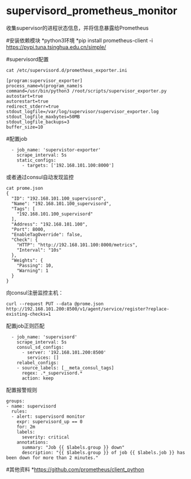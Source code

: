 # supervisord_prometheus_monitor
收集supervisor的进程状态信息，并将信息暴露给Prometheus

#安装依赖模块
*python3环境
*pip install prometheus-client -i https://pypi.tuna.tsinghua.edu.cn/simple/

#supervisord配置  
```
cat /etc/supervisord.d/prometheus_exporter.ini 

[program:supervisor_exporter]
process_name=%(program_name)s
command=/usr/bin/python3 /root/scripts/supervisor_exporter.py
autostart=true
autorestart=true
redirect_stderr=true
stdout_logfile=/var/log/supervisor/supervisor_exporter.log
stdout_logfile_maxbytes=50MB
stdout_logfile_backups=3
buffer_size=10
```

#配置job  
```
  - job_name: 'supervistor-exporter'
    scrape_interval: 5s
    static_configs:
      - targets: ['192.168.101.100:8000']
```
或者通过consul自动发现监控

```
cat prome.json 
{
  "ID": "192.168.101.100_supervisord",
  "Name": "192.168.101.100_supervisord",
  "Tags": [
    "192.168.101.100_supervisord"
  ],
  "Address": "192.168.101.100",
  "Port": 8000,
  "EnableTagOverride": false,
  "Check": {
    "HTTP": "http://192.168.101.100:8000/metrics",
    "Interval": "10s"
  },
  "Weights": {
    "Passing": 10,
    "Warning": 1
  }
}

```
向consul注册监控主机：
```
curl --request PUT --data @prome.json http://192.168.101.200:8500/v1/agent/service/register?replace-existing-checks=1
```
配置job正则匹配
```
  - job_name: 'supervisord'
    scrape_interval: 5s
    consul_sd_configs:
      - server: '192.168.101.200:8500'
        services: []
    relabel_configs:
    - source_labels: [__meta_consul_tags]
      regex: .*_supervisord.*
      action: keep
```

配置报警规则
```
groups:
- name: supervisord
  rules:
  - alert: supervisord monitor
    expr: supervisord_up == 0
    for: 2m
    labels:
      severity: critical
    annotations:
      summary: "Job {{ $labels.group }} down"
      description: "{{ $labels.group }} of job {{ $labels.job }} has been down for more than 2 minutes."
```

#其他资料
*https://github.com/prometheus/client_python
